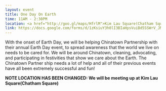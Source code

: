 ```yaml
---
layout: event
title: One Day On Earth
time: 11AM - 2:30PM
location: <a href="http://goo.gl/maps/HfrlM">Kim Lau Square(Chatham Square)</a>
link: https://docs.google.com/forms/d/1zKsiuY3h0lI3BIaHpsVuiBd5SSWrV_JMapjT8mwFA0E/viewform
---
```

With the onset of Earth Day, we will be helping Chinatown Partnership with their annual Earth Day event, to spread awareness that the world we live on needs to be cared for. We will be around Chinatown, cleaning, advocating, and participating in festivities that show we care about the Earth. The Chinatown Partner ship needs a lot of help and all of their previous events have all been extremely successful and fun!

**NOTE LOCATION HAS BEEN CHANGED: We will be meeting up at Kim Lau Square(Chatham Square)**
